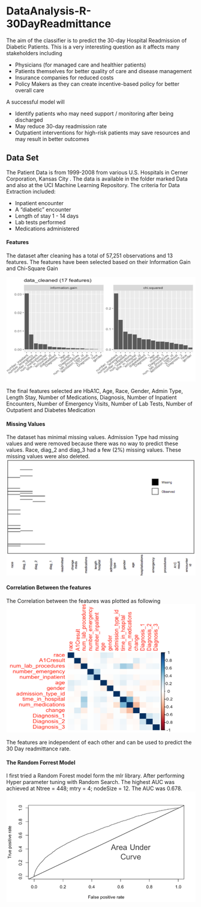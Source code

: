 # DataAnalysis-R-30DayReadmittance

The aim of the classifier is to predict the 30-day Hospital Readmission of Diabetic Patients. This is a very interesting question as it affects many stakeholders including 
- Physicians (for managed care and healthier patients)
- Patients themselves for better quality of care and disease management
- Insurance companies for reduced costs
- Policy Makers as they can create incentive-based policy for better overall care

A successful model will
- Identify patients who may need support / monitoring after being discharged
- May reduce 30-day readmission rate
- Outpatient interventions for high-risk patients may save resources and may result in better outcomes

## Data Set
The Patient Data is from 1999-2008 from various U.S. Hospitals in Cerner Corporation, Kansas City . The data is available in the folder marked Data and also at the UCI Machine Learning Repository.
The criteria for Data Extraction included:
- Inpatient encounter
- A “diabetic” encounter
- Length of stay 1 - 14 days
- Lab tests performed 
- Medications administered 

#### Features
The dataset after cleaning has a total of  57,251 observations and 13 features. The features have been selected based on their Information Gain and Chi-Square Gain

<img src="https://github.com/bhavikajalli/DataAnalysis-Predicting-30-Day-Readmission/blob/master/Images/IG.png" width="640">

The final features selected are HbA1C, Age, Race, Gender, Admin Type, Length Stay, Number of Medications, Diagnosis, Number of Inpatient Encounters, Number of Emergency Visits, Number of Lab Tests, Number of Outpatient and Diabetes Medication

#### Missing Values
The dataset has minimal missing values. Admission Type had missing values and were removed because there was no way to predict these values. Race, diag_2 and diag_3 had a few (2%) missing values. These missing values were also deleted.
![alt text](https://github.com/bhavikajalli/DataAnalysis-Predicting-30-Day-Readmission/blob/master/Images/MissingValues.png)

#### Correlation Between the features
The Correlation between the features was plotted as following
![alt text](https://github.com/bhavikajalli/DataAnalysis-Predicting-30-Day-Readmission/blob/master/Images/corr.png )

The features are independent of each other and can be used to predict the 30 Day readmittance rate.

#### The Random Forrest Model
I first tried a Random Forest model form the mlr library. After performing Hyper parameter tuning with Random Search. The highest AUC was achieved at Ntree = 448; mtry = 4;  nodeSize = 12.
The AUC was 0.678. 
![alt text](https://github.com/bhavikajalli/DataAnalysis-Predicting-30-Day-Readmission/blob/master/Images/auc.png )













